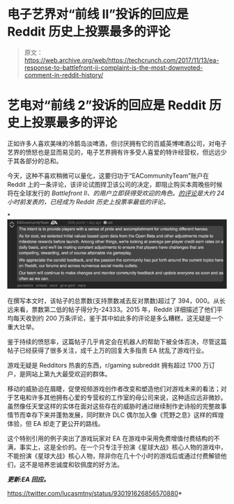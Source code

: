 # 电子艺界对“前线 II”投诉的回应是 Reddit 历史上投票最多的评论 

> 原文：<https://web.archive.org/web/https://techcrunch.com/2017/11/13/ea-response-to-battlefront-ii-complaint-is-the-most-downvoted-comment-in-reddit-history/>

# 艺电对“前线 2”投诉的回应是 Reddit 历史上投票最多的评论

正如许多人喜欢美味的冷鹅岛淡啤酒，但讨厌拥有它的百威英博啤酒公司，对电子艺界的愤怒也是显而易见的，电子艺界拥有许多受人喜爱的特许经营权，但远远少于其各部分的总和。

今天，这种不喜欢稍微可以量化，这要归功于“EACommunityTeam”账户在 Reddit 上的一条评论，该评论试图捍卫该公司的决定，即阻止购买本周晚些时候将在全球发行的 *Battlefront II、*的用户立即获得受欢迎的角色。*[的评论](https://web.archive.org/web/20221210093857/https://www.reddit.com/r/StarWarsBattlefront/comments/7cff0b/seriously_i_paid_80_to_have_vader_locked/dppum98/)是大约 24 小时前发表的，已经成为 Reddit 历史上投票率最低的评论。*

 *![](img/c4e85d2aa414ad9aca67e07c7c0cbe45.png)

在撰写本文时，该帖子的总票数(支持票数减去反对票数)超过了 394，000。从长远来看，票数第二低的帖子得分为-24333。2015 年，Reddit 详细描述了他们平均每天收到约 200 万条评论，鉴于其中如此多的评论是多么糟糕，这无疑是一个重大壮举。

鉴于持续的愤怒率，这篇帖子几乎肯定会在机器人的帮助下被全体否决，尽管这篇帖子已经获得了很多关注，成千上万的回复大多指责 EA 扰乱了游戏行业。

游戏无疑是 Redditors 热衷的东西，r/gaming subreddit 拥有超过 1700 万订户，是网站上第九大最受欢迎的群体。

移动的威胁迫在眉睫，促使视频游戏创作者改变和塑造他们对游戏未来的看法；对于艺电和许多其他拥有心爱的专营权的工作室的母公司来说，这种适应远非微妙。虽然像任天堂这样的实体在面对这些存在的威胁时通过继续制作史诗般的完整故事情节而幸存下来并蓬勃发展，同时默许 DLC 偶尔加入像《荒野之息》这样的辉煌体验，但 EA 却走了更公开的路线。

这个特别引用的例子突出了游戏玩家对 EA 在游戏中采用免费增值付费结构的不满，事实上，这是全价的。在一个只专注于扮演《星球大战》核心人物的游戏中，不能扮演《星球大战》核心人物，除非你在几十个小时的游戏后或通过付费解锁他们，这不是培养忠诚度和钦佩度的好方法。

***更新:EA 回应。***

https://twitter.com/lucasmtny/status/930191626856570880*